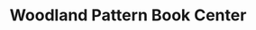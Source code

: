---
title: "Woodland Pattern Book Center"
url: /milwaukee/woodland-pattern-book-center/
shop: Bücher
---